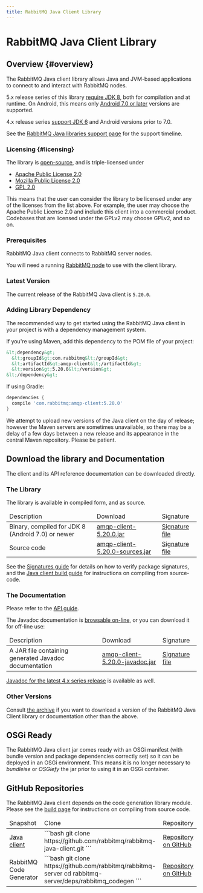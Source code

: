 ```yaml
---
title: RabbitMQ Java Client Library
---
```

<!--
Copyright (c) 2005-2024 Broadcom. All Rights Reserved. The term "Broadcom" refers to Broadcom Inc. and/or its subsidiaries.

All rights reserved. This program and the accompanying materials
are made available under the terms of the under the Apache License,
Version 2.0 (the "License”); you may not use this file except in compliance
with the License. You may obtain a copy of the License at

https://www.apache.org/licenses/LICENSE-2.0

Unless required by applicable law or agreed to in writing, software
distributed under the License is distributed on an "AS IS" BASIS,
WITHOUT WARRANTIES OR CONDITIONS OF ANY KIND, either express or implied.
See the License for the specific language governing permissions and
limitations under the License.
-->

# RabbitMQ Java Client Library

## Overview {#overview}

The RabbitMQ Java client library allows Java and JVM-based applications
to connect to and interact with RabbitMQ nodes.

5.x release series of this library [require JDK 8](./java-versions), both for compilation and at runtime. On Android,
this means only [Android 7.0 or later](https://developer.android.com/guide/platform/j8-jack.html) versions are supported.

4.x release series [support JDK 6](./java-versions) and Android versions prior to 7.0.

See the [RabbitMQ Java libraries support page](./java-versions) for the support timeline.

### Licensing {#licensing}

The library is [open-source](https://github.com/rabbitmq/rabbitmq-java-client/), and is triple-licensed under

 * [Apache Public License 2.0](https://www.apache.org/licenses/LICENSE-2.0.html)
 * [Mozilla Public License 2.0](https://www.mozilla.org/MPL/2.0/)
 * [GPL 2.0](https://www.gnu.org/licenses/gpl-2.0.html)

This means that the user can consider the library to be licensed under any of the licenses from the list above.
For example, the user may choose the Apache Public License 2.0 and include this client into
a commercial product. Codebases that are licensed under the GPLv2 may choose GPLv2, and so on.

### Prerequisites

RabbitMQ Java client connects to RabbitMQ server nodes.

You will need a running [RabbitMQ node](/docs/download) to use with the client
library.

### Latest Version

The current release of the RabbitMQ Java client is `5.20.0`.

### Adding Library Dependency

The recommended way to get started using the RabbitMQ Java client
in your project is with a dependency management system.

If you're using Maven, add this dependency to the POM file of your project:

```xml
&lt;dependency&gt;
  &lt;groupId&gt;com.rabbitmq&lt;/groupId&gt;
  &lt;artifactId&gt;amqp-client&lt;/artifactId&gt;
  &lt;version&gt;5.20.0&lt;/version&gt;
&lt;/dependency&gt;
```

If using Gradle:

```groovy
dependencies {
  compile 'com.rabbitmq:amqp-client:5.20.0'
}
```

We attempt to upload new versions of the Java client on the day
of release; however the Maven servers are sometimes unavailable,
so there may be a delay of a few days between a new release and
its appearance in the central Maven repository. Please be patient.

## Download the library and Documentation

The client and its API reference documentation can be downloaded directly.

### The Library

The library is available in compiled form, and as
source.

<table>
  <thead>
    <td>Description</td>
    <td>Download</td>
    <td>Signature</td>
  </thead>

  <tr>
    <td>Binary, compiled for JDK 8 (Android 7.0) or newer</td>
    <td>
      <a href="https://repo1.maven.org/maven2/com/rabbitmq/amqp-client/5.20.0/amqp-client-5.20.0.jar">amqp-client-5.20.0.jar</a>
    </td>
    <td>
      <a href="https://repo1.maven.org/maven2/com/rabbitmq/amqp-client/5.20.0/amqp-client-5.20.0.jar.asc">Signature file</a>
    </td>
  </tr>

  <tr>
    <td>Source code</td>
    <td>
      <a href="https://repo1.maven.org/maven2/com/rabbitmq/amqp-client/5.20.0/amqp-client-5.20.0-sources.jar">amqp-client-5.20.0-sources.jar</a>
    </td>
    <td>
      <a href="https://repo1.maven.org/maven2/com/rabbitmq/amqp-client/5.20.0/amqp-client-5.20.0-sources.jar.asc">Signature file</a>
    </td>
  </tr>
</table>


See the [Signatures guide](/docs/signatures) for details on how to verify package signatures, and the
[Java client build guide](./build-java-client) for instructions on compiling from source-code.

### The Documentation

Please refer to the [API guide](/client-libraries/java-api-guide).

The Javadoc documentation is <a href="https://rabbitmq.github.io/rabbitmq-java-client/api/current/">browsable on-line</a>, or you can
download it for off-line use:

<table>
  <thead>
    <td>Description</td>
    <td>Download</td>
    <td>Signature</td>
  </thead>

  <tr>
    <td> A JAR file containing generated Javadoc documentation </td>
    <td>
      <a href="https://repo1.maven.org/maven2/com/rabbitmq/amqp-client/5.20.0/amqp-client-5.20.0-javadoc.jar">amqp-client-5.20.0-javadoc.jar</a>
    </td>
    <td>
      <a href="https://repo1.maven.org/maven2/com/rabbitmq/amqp-client/5.20.0/amqp-client-5.20.0-javadoc.jar.asc">Signature file</a>
    </td>
  </tr>
</table>

[Javadoc for the latest 4.x series release](https://rabbitmq.github.io/rabbitmq-java-client/api/4.x.x/) is available as well.


### Other Versions

Consult [the archive](https://repo1.maven.org/maven2/com/rabbitmq/amqp-client/) if you want to download a version of the RabbitMQ
Java Client library or documentation other than the above.


## OSGi Ready

The RabbitMQ Java client jar comes ready with an OSGi
manifest (with bundle version and package dependencies correctly
set) so it can be deployed in an OSGi environment.
This means it is no longer necessary to <i>bundleise</i> or
<i>OSGiefy</i> the jar prior to using it in an OSGi container.


## GitHub Repositories

The RabbitMQ Java client depends on the code generation library module.
Please see the <a href="./build-java-client">build page</a> for instructions on
compiling from source code.

<table>
  <thead>
    <td>Snapshot</td>
    <td>Clone</td>
    <td>Repository</td>
  </thead>

  <tr>
    <td>
      <a href="https://github.com/rabbitmq/rabbitmq-java-client/tarball/main">Java client</a>
    </td>
    <td>
```bash
git clone https://github.com/rabbitmq/rabbitmq-java-client.git
```
    </td>
    <td>
      <a href="https://github.com/rabbitmq/rabbitmq-java-client">Repository on GitHub</a>
    </td>
  </tr>

  <tr>
    <td>
      RabbitMQ Code Generator
    </td>
    <td>
```bash
git clone https://github.com/rabbitmq/rabbitmq-server
cd rabbitmq-server/deps/rabbitmq_codegen
```
    </td>
    <td>
      <a href="https://github.com/rabbitmq/rabbitmq-server/tree/main/deps/rabbitmq_codegen">Repository on GitHub</a>
    </td>
  </tr>
</table>
